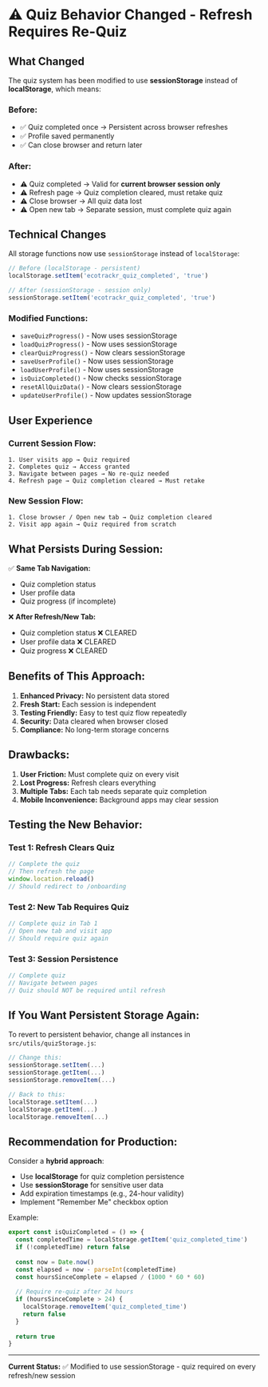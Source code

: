 # ⚠️ Quiz Behavior Changed - Refresh Requires Re-Quiz

## What Changed

The quiz system has been modified to use **sessionStorage** instead of **localStorage**, which means:

### Before:
- ✅ Quiz completed once → Persistent across browser refreshes
- ✅ Profile saved permanently
- ✅ Can close browser and return later

### After:
- ⚠️ Quiz completed → Valid for **current browser session only**
- ⚠️ Refresh page → Quiz completion cleared, must retake quiz
- ⚠️ Close browser → All quiz data lost
- ⚠️ Open new tab → Separate session, must complete quiz again

## Technical Changes

All storage functions now use `sessionStorage` instead of `localStorage`:

```javascript
// Before (localStorage - persistent)
localStorage.setItem('ecotrackr_quiz_completed', 'true')

// After (sessionStorage - session only)
sessionStorage.setItem('ecotrackr_quiz_completed', 'true')
```

### Modified Functions:
- `saveQuizProgress()` - Now uses sessionStorage
- `loadQuizProgress()` - Now uses sessionStorage  
- `clearQuizProgress()` - Now clears sessionStorage
- `saveUserProfile()` - Now uses sessionStorage
- `loadUserProfile()` - Now uses sessionStorage
- `isQuizCompleted()` - Now checks sessionStorage
- `resetAllQuizData()` - Now clears sessionStorage
- `updateUserProfile()` - Now updates sessionStorage

## User Experience

### Current Session Flow:
```
1. User visits app → Quiz required
2. Completes quiz → Access granted
3. Navigate between pages → No re-quiz needed
4. Refresh page → Quiz completion cleared → Must retake
```

### New Session Flow:
```
1. Close browser / Open new tab → Quiz completion cleared
2. Visit app again → Quiz required from scratch
```

## What Persists During Session:

✅ **Same Tab Navigation:**
- Quiz completion status
- User profile data
- Quiz progress (if incomplete)

❌ **After Refresh/New Tab:**
- Quiz completion status ❌ CLEARED
- User profile data ❌ CLEARED
- Quiz progress ❌ CLEARED

## Benefits of This Approach:

1. **Enhanced Privacy:** No persistent data stored
2. **Fresh Start:** Each session is independent
3. **Testing Friendly:** Easy to test quiz flow repeatedly
4. **Security:** Data cleared when browser closed
5. **Compliance:** No long-term storage concerns

## Drawbacks:

1. **User Friction:** Must complete quiz on every visit
2. **Lost Progress:** Refresh clears everything
3. **Multiple Tabs:** Each tab needs separate quiz completion
4. **Mobile Inconvenience:** Background apps may clear session

## Testing the New Behavior:

### Test 1: Refresh Clears Quiz
```javascript
// Complete the quiz
// Then refresh the page
window.location.reload()
// Should redirect to /onboarding
```

### Test 2: New Tab Requires Quiz
```javascript
// Complete quiz in Tab 1
// Open new tab and visit app
// Should require quiz again
```

### Test 3: Session Persistence
```javascript
// Complete quiz
// Navigate between pages
// Quiz should NOT be required until refresh
```

## If You Want Persistent Storage Again:

To revert to persistent behavior, change all instances in `src/utils/quizStorage.js`:

```javascript
// Change this:
sessionStorage.setItem(...)
sessionStorage.getItem(...)
sessionStorage.removeItem(...)

// Back to this:
localStorage.setItem(...)
localStorage.getItem(...)
localStorage.removeItem(...)
```

## Recommendation for Production:

Consider a **hybrid approach**:
- Use **localStorage** for quiz completion persistence
- Use **sessionStorage** for sensitive user data
- Add expiration timestamps (e.g., 24-hour validity)
- Implement "Remember Me" checkbox option

Example:
```javascript
export const isQuizCompleted = () => {
  const completedTime = localStorage.getItem('quiz_completed_time')
  if (!completedTime) return false
  
  const now = Date.now()
  const elapsed = now - parseInt(completedTime)
  const hoursSinceComplete = elapsed / (1000 * 60 * 60)
  
  // Require re-quiz after 24 hours
  if (hoursSinceComplete > 24) {
    localStorage.removeItem('quiz_completed_time')
    return false
  }
  
  return true
}
```

---

**Current Status:** ✅ Modified to use sessionStorage - quiz required on every refresh/new session

